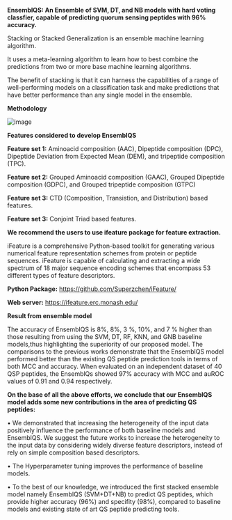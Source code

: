 **EnsemblQS: An Ensemble of SVM, DT, and NB models with hard voting classfier, capable of predicting quorum sensing peptides with 96% accuracy.**

Stacking or Stacked Generalization is an ensemble machine learning algorithm.

It uses a meta-learning algorithm to learn how to best combine the predictions from two or more base machine learning algorithms.

The benefit of stacking is that it can harness the capabilities of a range of well-performing models on a classification task and make predictions that have better performance than any single model in the ensemble. 

**Methodology**


![image](https://user-images.githubusercontent.com/42578590/142976497-27b1c510-d9b4-4f78-9a1a-17880435df4c.png)

**Features considered to develop EnsemblQS**


**Feature set 1:** Aminoacid composition (AAC), Dipeptide composition (DPC), Dipeptide Deviation from Expected Mean (DEM), and tripeptide composition (TPC).

**Feature set 2:** Grouped Aminoacid composition (GAAC), Grouped Dipeptide composition (GDPC), and Grouped tripeptide composition (GTPC)

**Feature set 3:** CTD (Composition, Transistion, and Distribution) based features.


**Feature set 3:** Conjoint Triad based features. 


**We recommend the users to use **ifeature package** for feature extraction.**

iFeature is a comprehensive Python-based toolkit for generating various numerical feature representation schemes from protein or peptide sequences. iFeature is capable of calculating and extracting a wide spectrum of 18 major sequence encoding schemes that encompass 53 different types of feature descriptors. 

**Python Package:** https://github.com/Superzchen/iFeature/



**Web server:** https://ifeature.erc.monash.edu/



**Result from ensemble model**


The accuracy of EnsemblQS is 8%, 8%, 3 %, 10%, and 7 % higher than those resulting from using the SVM, DT, RF, KNN, and GNB baseline models,thus highlighting the superiority of our proposed model. The comparisons to the previous works demonstrate that the EnsemblQS model performed better than the existing QS peptide prediction tools in terms of both MCC and accuracy. When evaluated on an independent dataset of 40 QSP peptides, the EnsemblQs showed 97% accuracy with MCC and auROC values of 0.91 and 0.94 respectively. 


**On the base of all the above efforts, we conclude that our EnsemblQS model adds some new contributions in the area of predicting QS peptides:**


• We demonstrated that increasing the heterogeneity of the input data positively influence the performance of both baseline models and EnsemblQS. We suggest the future works to increase the heterogeneity to the input data by considering widely diverse feature descriptors, instead of rely on simple composition based descriptors. 


• The Hyperparameter tuning improves the performance of baseline models. 


• To the best of our knowledge, we introduced the first stacked ensemble model namely EnsemblQS (SVM+DT+NB) to predict QS peptides, which provide higher accuracy (96%) and specifity (98%), compared to baseline models and existing state of art QS peptide predicting tools. 


